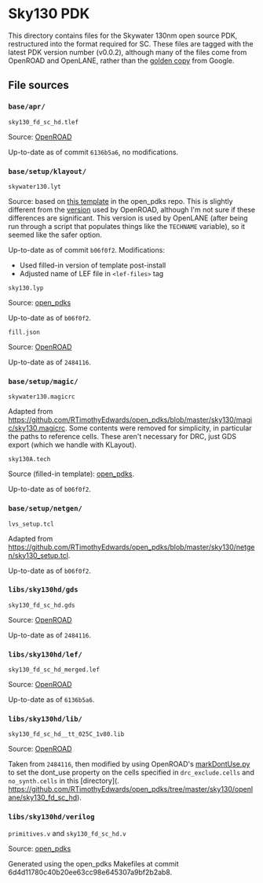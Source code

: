 # Sky130 PDK

This directory contains files for the Skywater 130nm open source PDK,
restructured into the format required for SC. These files are tagged with the
latest PDK version number (v0.0.2), although many of the files come from
OpenROAD and OpenLANE, rather than the [golden
copy](https://github.com/google/skywater-pdk-libs-sky130_fd_sc_hd) from Google.

## File sources

### `base/apr/`

`sky130_fd_sc_hd.tlef`

Source: [OpenROAD](https://github.com/The-OpenROAD-Project/OpenROAD-flow-scripts/blob/6136b5a6718e2158ea86743c9e7ec2a352eb9765/flow/platforms/sky130hd/lef/sky130_fd_sc_hd.tlef)

Up-to-date as of commit `6136b5a6`, no modifications.

### `base/setup/klayout/`

`skywater130.lyt`

Source: based on [this
template](https://github.com/RTimothyEdwards/open_pdks/blob/master/sky130/klayout/sky130.lyt)
in the open_pdks repo. This is slightly different from the [version](
https://github.com/The-OpenROAD-Project/OpenROAD-flow-scripts/blob/master/flow/platforms/sky130hd/sky130hd.lyt)
used by
OpenROAD, although I'm not sure if these differences are significant. This
version is used by OpenLANE (after being run through a script that
populates things like the `TECHNAME` variable), so it seemed like the safer option.

Up-to-date as of commit `b06f0f2`. Modifications:

- Used filled-in version of template post-install
- Adjusted name of LEF file in `<lef-files>` tag

`sky130.lyp`

Source: [open_pdks](https://github.com/RTimothyEdwards/open_pdks/blob/master/sky130/klayout/sky130.lyp)

Up-to-date as of `b06f0f2`.

`fill.json`

Source: [OpenROAD](https://github.com/The-OpenROAD-Project/OpenROAD-flow-scripts/blob/master/flow/platforms/sky130hd/fill.json)

Up-to-date as of `2484116`.

### `base/setup/magic/`

`skywater130.magicrc`

Adapted from
https://github.com/RTimothyEdwards/open_pdks/blob/master/sky130/magic/sky130.magicrc.
Some contents were removed for simplicity, in particular the paths to reference
cells. These aren't necessary for DRC, just GDS export (which we handle with KLayout).

`sky130A.tech`

Source (filled-in template):
[open_pdks](https://github.com/RTimothyEdwards/open_pdks/blob/master/sky130/magic/sky130.tech).

Up-to-date as of `b06f0f2`.

### `base/setup/netgen/`

`lvs_setup.tcl`

Adapted from
https://github.com/RTimothyEdwards/open_pdks/blob/master/sky130/netgen/sky130_setup.tcl.

Up-to-date as of `b06f0f2`.

### `libs/sky130hd/gds`

`sky130_fd_sc_hd.gds`

Source: [OpenROAD](https://github.com/The-OpenROAD-Project/OpenROAD-flow-scripts/blob/master/flow/platforms/sky130hd/gds/sky130_fd_sc_hd.gds)

Up-to-date as of `2484116`.

### `libs/sky130hd/lef/`

`sky130_fd_sc_hd_merged.lef`

Source: [OpenROAD](https://github.com/The-OpenROAD-Project/OpenROAD-flow-scripts/blob/6136b5a6718e2158ea86743c9e7ec2a352eb9765/flow/platforms/sky130hd/lef/sky130_fd_sc_hd_merged.lef)

Up-to-date as of `6136b5a6`.

### `libs/sky130hd/lib/`

`sky130_fd_sc_hd__tt_025C_1v80.lib `

Source: [OpenROAD](https://github.com/The-OpenROAD-Project/OpenROAD-flow-scripts/blob/master/flow/platforms/sky130hd/lib/sky130_fd_sc_hd__tt_025C_1v80.lib)

Taken from `2484116`, then modified by using OpenROAD's
[markDontUse.py](https://github.com/The-OpenROAD-Project/OpenROAD-flow-scripts/blob/master/flow/util/markDontUse.py)
to set the dont_use property on the cells specified in `drc_exclude.cells` and
`no_synth.cells` in this [directory](.
https://github.com/RTimothyEdwards/open_pdks/tree/master/sky130/openlane/sky130_fd_sc_hd).

### `libs/sky130hd/verilog`

`primitives.v` and `sky130_fd_sc_hd.v`

Source: [open_pdks](https://github.com/RTimothyEdwards/open_pdks)

Generated using the open_pdks Makefiles at commit 6d4d11780c40b20ee63cc98e645307a9bf2b2ab8.
